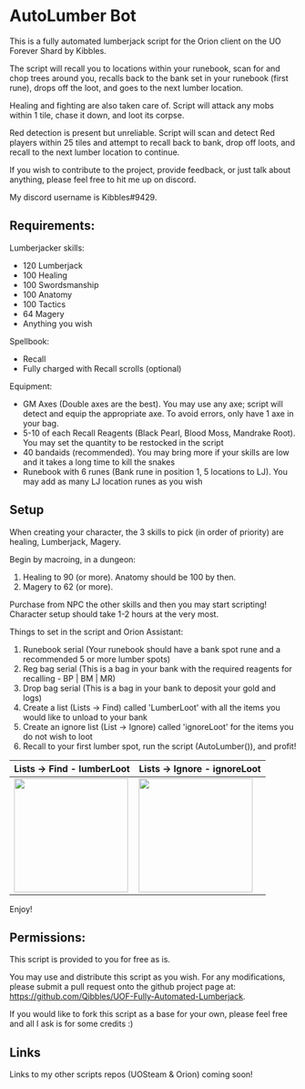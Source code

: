 # AutoLumber Bot

This is a fully automated lumberjack script for the Orion client on the UO Forever Shard by Kibbles. 

The script will recall you to locations within your runebook, scan for and chop trees around you, recalls back to the bank set in your runebook (first rune), drops off the loot, and goes to the next lumber location.

Healing and fighting are also taken care of. Script will attack any mobs within 1 tile, chase it down, and loot its corpse.

Red detection is present but unreliable. Script will scan and detect Red players within 25 tiles and attempt to recall back to bank, drop off loots, and recall to the next lumber location to continue.

If you wish to contribute to the project, provide feedback, or just talk about anything, please feel free to hit me up on discord. 

My discord username is Kibbles#9429.

## Requirements:
Lumberjacker skills:
- 120 Lumberjack
- 100 Healing
- 100 Swordsmanship
- 100 Anatomy
- 100 Tactics
- 64 Magery
- Anything you wish

Spellbook:
- Recall
- Fully charged with Recall scrolls (optional)

Equipment:
- GM Axes (Double axes are the best). You may use any axe; script will detect and equip the appropriate axe. To avoid errors, only have 1 axe in your bag. 
- 5-10 of each Recall Reagents (Black Pearl, Blood Moss, Mandrake Root). You may set the quantity to be restocked in the script
- 40 bandaids (recommended). You may bring more if your skills are low and it takes a long time to kill the snakes
- Runebook with 6 runes (Bank rune in position 1, 5 locations to LJ). You may add as many LJ location runes as you wish

## Setup
When creating your character, the 3 skills to pick (in order of priority) are healing, Lumberjack, Magery.

Begin by macroing, in a dungeon:
1. Healing to 90 (or more). Anatomy should be 100 by then.
2. Magery to 62 (or more).

Purchase from NPC the other skills and then you may start scripting!
Character setup should take 1-2 hours at the very most.

Things to set in the script and Orion Assistant:
1. Runebook serial (Your runebook should have a bank spot rune and a recommended 5 or more lumber spots)
2. Reg bag serial (This is a bag in your bank with the required reagents for recalling - BP | BM | MR)
3. Drop bag serial (This is a bag in your bank to deposit your gold and logs)
4. Create a list (Lists -> Find) called 'LumberLoot' with all the items you would like to unload to your bank 
5. Create an ignore list (List -> Ignore) called 'ignoreLoot' for the items you do not wish to loot
6. Recall to your first lumber spot, run the script (AutoLumber()), and profit!

Lists -> Find - lumberLoot | Lists -> Ignore - ignoreLoot
---------------------------|-----------------------------
<img src="https://camo.githubusercontent.com/43ee5a79611e14694338abe79cef79b35eace4f8/687474703a2f2f7777772e696d61676575702e72752f696d673239302f323731333036322f7461625f6c697374735f66696e642e706e67" width=200> | <img src="https://camo.githubusercontent.com/9b3c8319075aba48d9a3e471c51680792be2dfac/687474703a2f2f7777772e696d61676575702e72752f696d673239302f323731333036362f7461625f6c697374735f69676e6f72652e706e67" width=200>

Enjoy!

## Permissions:
This script is provided to you for free as is. 

You may use and distribute this script as you wish. For any modifications, please submit a pull request onto the github project page at: https://github.com/Qibbles/UOF-Fully-Automated-Lumberjack.

If you would like to fork this script as a base for your own, please feel free and all I ask is for some credits :)

## Links
Links to my other scripts repos (UOSteam & Orion) coming soon!
